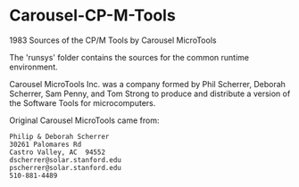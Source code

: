 # Carousel-CP-M-Tools
1983 Sources of the CP/M Tools by Carousel MicroTools

The 'runsys' folder contains the sources for the common runtime environment.


Carousel MicroTools Inc. was a company formed by Phil Scherrer, Deborah Scherrer, Sam Penny, and Tom Strong to produce and distribute a version of the Software Tools for microcomputers.


Original Carousel MicroTools came from:

    Philip & Deborah Scherrer
    30261 Palomares Rd
    Castro Valley, AC  94552
    dscherrer@solar.stanford.edu
    pscherrer@solar.stanford.edu
    510-881-4489

